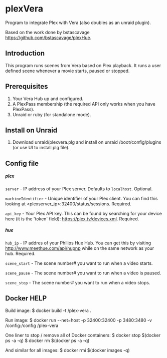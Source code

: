 plexVera
=======

Program to integrate Plex with Vera (also doubles as an unraid plugin).

Based on the work done by bstascavage https://github.com/bstascavage/plexHue.


## Introduction
This program runs scenes from Vera based on Plex playback.  It runs a user defined scene whenever a movie starts, paused or stopped.


## Prerequisites
1.  Your Vera Hub up and configured.
2.  A PlexPass membership (the required API only works when you have PlexPass).
3.  Unraid or ruby (for standalone mode).


## Install on Unraid
1.  Download unraid/plexvera.plg and install on unraid /boot/config/plugins (or use UI to install plg file).


## Config file

##### plex
`server` - IP address of your Plex server.  Defaults to `localhost`.  Optional.

`machineIdentifier` - Unique identifier of your Plex client.  You can find this looking at <plexserver_ip>:32400/status/sessions.  Required.

`api_key` - Your Plex API key.  This can be found by searching for your device here (it is the 'token' field): https://plex.tv/devices.xml.  Required.

##### hue
`hub_ip` - IP addres of your Philips Hue Hub.  You can get this by visiting http://www.meethue.com/api/nupnp while on the same network as your hub.  Required.

`scene_start` - The scene number# you want to run when a video starts.

`scene_pause` - The scene number# you want to run when a video is paused.

`scene_stop` - The scene number# you want to run when a video stops.


## Docker HELP

Build image:
$ docker build -t <name>/plex-vera .

Run image:
$ docker run --net=host -p 32400:32400 -p 3480:3480 -v /config:/config <name>/plex-vera

One liner to stop / remove all of Docker containers:
$ docker stop $(docker ps -a -q)
$ docker rm $(docker ps -a -q)

And similar for all images:
$  docker rmi $(docker images -q)
